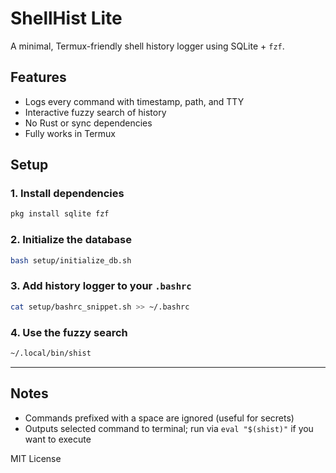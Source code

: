 # ShellHist Lite

A minimal, Termux-friendly shell history logger using SQLite + `fzf`.

## Features

- Logs every command with timestamp, path, and TTY
- Interactive fuzzy search of history
- No Rust or sync dependencies
- Fully works in Termux

## Setup

### 1. Install dependencies

```bash
pkg install sqlite fzf
```

### 2. Initialize the database

```bash
bash setup/initialize_db.sh
```

### 3. Add history logger to your `.bashrc`

```bash
cat setup/bashrc_snippet.sh >> ~/.bashrc
```

### 4. Use the fuzzy search

```bash
~/.local/bin/shist
```

---

## Notes

- Commands prefixed with a space are ignored (useful for secrets)
- Outputs selected command to terminal; run via `eval "$(shist)"` if you want to execute

MIT License
